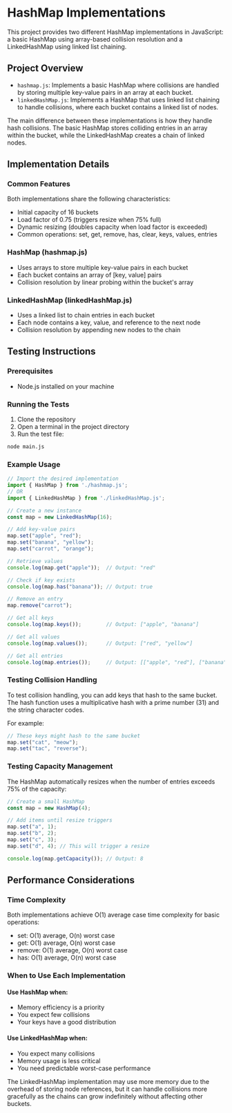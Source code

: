 # HashMap Implementations

This project provides two different HashMap implementations in JavaScript: a basic HashMap using array-based collision resolution and a LinkedHashMap using linked list chaining.

## Project Overview

- `hashmap.js`: Implements a basic HashMap where collisions are handled by storing multiple key-value pairs in an array at each bucket.
- `linkedHashMap.js`: Implements a HashMap that uses linked list chaining to handle collisions, where each bucket contains a linked list of nodes.

The main difference between these implementations is how they handle hash collisions. The basic HashMap stores colliding entries in an array within the bucket, while the LinkedHashMap creates a chain of linked nodes.

## Implementation Details

### Common Features
Both implementations share the following characteristics:
- Initial capacity of 16 buckets
- Load factor of 0.75 (triggers resize when 75% full)
- Dynamic resizing (doubles capacity when load factor is exceeded)
- Common operations: set, get, remove, has, clear, keys, values, entries

### HashMap (hashmap.js)
- Uses arrays to store multiple key-value pairs in each bucket
- Each bucket contains an array of [key, value] pairs
- Collision resolution by linear probing within the bucket's array

### LinkedHashMap (linkedHashMap.js)
- Uses a linked list to chain entries in each bucket
- Each node contains a key, value, and reference to the next node
- Collision resolution by appending new nodes to the chain

## Testing Instructions

### Prerequisites
- Node.js installed on your machine

### Running the Tests
1. Clone the repository
2. Open a terminal in the project directory
3. Run the test file:
```bash
node main.js
```

### Example Usage

```javascript
// Import the desired implementation
import { HashMap } from './hashmap.js';
// OR
import { LinkedHashMap } from './linkedHashMap.js';

// Create a new instance
const map = new LinkedHashMap(16);

// Add key-value pairs
map.set("apple", "red");
map.set("banana", "yellow");
map.set("carrot", "orange");

// Retrieve values
console.log(map.get("apple"));  // Output: "red"

// Check if key exists
console.log(map.has("banana")); // Output: true

// Remove an entry
map.remove("carrot");

// Get all keys
console.log(map.keys());        // Output: ["apple", "banana"]

// Get all values
console.log(map.values());      // Output: ["red", "yellow"]

// Get all entries
console.log(map.entries());     // Output: [["apple", "red"], ["banana", "yellow"]]
```

### Testing Collision Handling
To test collision handling, you can add keys that hash to the same bucket. The hash function uses a multiplicative hash with a prime number (31) and the string character codes.

For example:
```javascript
// These keys might hash to the same bucket
map.set("cat", "meow");
map.set("tac", "reverse");
```

### Testing Capacity Management
The HashMap automatically resizes when the number of entries exceeds 75% of the capacity:
```javascript
// Create a small HashMap
const map = new HashMap(4);

// Add items until resize triggers
map.set("a", 1);
map.set("b", 2);
map.set("c", 3);
map.set("d", 4); // This will trigger a resize

console.log(map.getCapacity()); // Output: 8
```

## Performance Considerations

### Time Complexity
Both implementations achieve O(1) average case time complexity for basic operations:
- set: O(1) average, O(n) worst case
- get: O(1) average, O(n) worst case
- remove: O(1) average, O(n) worst case
- has: O(1) average, O(n) worst case

### When to Use Each Implementation

#### Use HashMap when:
- Memory efficiency is a priority
- You expect few collisions
- Your keys have a good distribution

#### Use LinkedHashMap when:
- You expect many collisions
- Memory usage is less critical
- You need predictable worst-case performance

The LinkedHashMap implementation may use more memory due to the overhead of storing node references, but it can handle collisions more gracefully as the chains can grow indefinitely without affecting other buckets.


